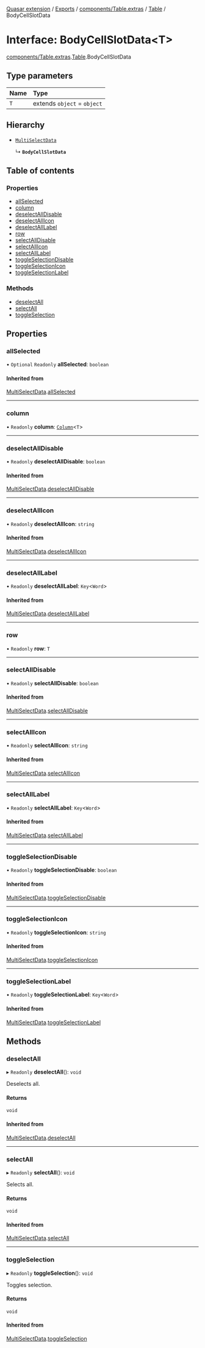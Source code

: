 [Quasar extension](../index.md) / [Exports](../modules.md) / [components/Table.extras](../modules/components_Table_extras.md) / [Table](../modules/components_Table_extras.Table.md) / BodyCellSlotData

# Interface: BodyCellSlotData<T\>

[components/Table.extras](../modules/components_Table_extras.md).[Table](../modules/components_Table_extras.Table.md).BodyCellSlotData

## Type parameters

| Name | Type |
| :------ | :------ |
| `T` | extends `object` = `object` |

## Hierarchy

- [`MultiSelectData`](components_Table_extras.Table.MultiSelectData.md)

  ↳ **`BodyCellSlotData`**

## Table of contents

### Properties

- [allSelected](components_Table_extras.Table.BodyCellSlotData.md#allselected)
- [column](components_Table_extras.Table.BodyCellSlotData.md#column)
- [deselectAllDisable](components_Table_extras.Table.BodyCellSlotData.md#deselectalldisable)
- [deselectAllIcon](components_Table_extras.Table.BodyCellSlotData.md#deselectallicon)
- [deselectAllLabel](components_Table_extras.Table.BodyCellSlotData.md#deselectalllabel)
- [row](components_Table_extras.Table.BodyCellSlotData.md#row)
- [selectAllDisable](components_Table_extras.Table.BodyCellSlotData.md#selectalldisable)
- [selectAllIcon](components_Table_extras.Table.BodyCellSlotData.md#selectallicon)
- [selectAllLabel](components_Table_extras.Table.BodyCellSlotData.md#selectalllabel)
- [toggleSelectionDisable](components_Table_extras.Table.BodyCellSlotData.md#toggleselectiondisable)
- [toggleSelectionIcon](components_Table_extras.Table.BodyCellSlotData.md#toggleselectionicon)
- [toggleSelectionLabel](components_Table_extras.Table.BodyCellSlotData.md#toggleselectionlabel)

### Methods

- [deselectAll](components_Table_extras.Table.BodyCellSlotData.md#deselectall)
- [selectAll](components_Table_extras.Table.BodyCellSlotData.md#selectall)
- [toggleSelection](components_Table_extras.Table.BodyCellSlotData.md#toggleselection)

## Properties

### allSelected

• `Optional` `Readonly` **allSelected**: `boolean`

#### Inherited from

[MultiSelectData](components_Table_extras.Table.MultiSelectData.md).[allSelected](components_Table_extras.Table.MultiSelectData.md#allselected)

___

### column

• `Readonly` **column**: [`Column`](components_Table_extras.Table.Column.md)<`T`\>

___

### deselectAllDisable

• `Readonly` **deselectAllDisable**: `boolean`

#### Inherited from

[MultiSelectData](components_Table_extras.Table.MultiSelectData.md).[deselectAllDisable](components_Table_extras.Table.MultiSelectData.md#deselectalldisable)

___

### deselectAllIcon

• `Readonly` **deselectAllIcon**: `string`

#### Inherited from

[MultiSelectData](components_Table_extras.Table.MultiSelectData.md).[deselectAllIcon](components_Table_extras.Table.MultiSelectData.md#deselectallicon)

___

### deselectAllLabel

• `Readonly` **deselectAllLabel**: `Key`<`Word`\>

#### Inherited from

[MultiSelectData](components_Table_extras.Table.MultiSelectData.md).[deselectAllLabel](components_Table_extras.Table.MultiSelectData.md#deselectalllabel)

___

### row

• `Readonly` **row**: `T`

___

### selectAllDisable

• `Readonly` **selectAllDisable**: `boolean`

#### Inherited from

[MultiSelectData](components_Table_extras.Table.MultiSelectData.md).[selectAllDisable](components_Table_extras.Table.MultiSelectData.md#selectalldisable)

___

### selectAllIcon

• `Readonly` **selectAllIcon**: `string`

#### Inherited from

[MultiSelectData](components_Table_extras.Table.MultiSelectData.md).[selectAllIcon](components_Table_extras.Table.MultiSelectData.md#selectallicon)

___

### selectAllLabel

• `Readonly` **selectAllLabel**: `Key`<`Word`\>

#### Inherited from

[MultiSelectData](components_Table_extras.Table.MultiSelectData.md).[selectAllLabel](components_Table_extras.Table.MultiSelectData.md#selectalllabel)

___

### toggleSelectionDisable

• `Readonly` **toggleSelectionDisable**: `boolean`

#### Inherited from

[MultiSelectData](components_Table_extras.Table.MultiSelectData.md).[toggleSelectionDisable](components_Table_extras.Table.MultiSelectData.md#toggleselectiondisable)

___

### toggleSelectionIcon

• `Readonly` **toggleSelectionIcon**: `string`

#### Inherited from

[MultiSelectData](components_Table_extras.Table.MultiSelectData.md).[toggleSelectionIcon](components_Table_extras.Table.MultiSelectData.md#toggleselectionicon)

___

### toggleSelectionLabel

• `Readonly` **toggleSelectionLabel**: `Key`<`Word`\>

#### Inherited from

[MultiSelectData](components_Table_extras.Table.MultiSelectData.md).[toggleSelectionLabel](components_Table_extras.Table.MultiSelectData.md#toggleselectionlabel)

## Methods

### deselectAll

▸ `Readonly` **deselectAll**(): `void`

Deselects all.

#### Returns

`void`

#### Inherited from

[MultiSelectData](components_Table_extras.Table.MultiSelectData.md).[deselectAll](components_Table_extras.Table.MultiSelectData.md#deselectall)

___

### selectAll

▸ `Readonly` **selectAll**(): `void`

Selects all.

#### Returns

`void`

#### Inherited from

[MultiSelectData](components_Table_extras.Table.MultiSelectData.md).[selectAll](components_Table_extras.Table.MultiSelectData.md#selectall)

___

### toggleSelection

▸ `Readonly` **toggleSelection**(): `void`

Toggles selection.

#### Returns

`void`

#### Inherited from

[MultiSelectData](components_Table_extras.Table.MultiSelectData.md).[toggleSelection](components_Table_extras.Table.MultiSelectData.md#toggleselection)
